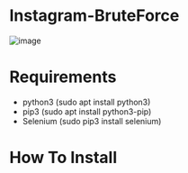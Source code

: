 # Instagram-BruteForce
![image](https://github.com/MrKeral/Instagram-BruteForce/assets/82687464/bf277b9f-2182-4a30-8162-e70b210f0cf5)

# Requirements
-  python3  (sudo apt install python3)
-  pip3     (sudo apt install python3-pip)
-  Selenium (sudo pip3 install selenium)

# How To Install
## 
